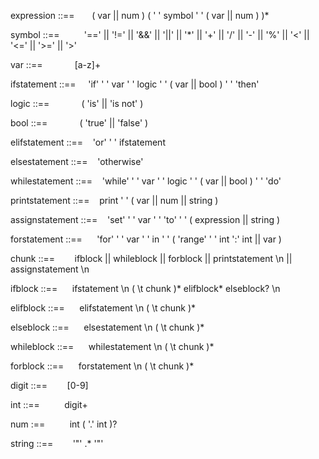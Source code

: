 expression ::==  &nbsp;&nbsp;&nbsp;&nbsp;&nbsp; ( var || num ) ( ' ' symbol ' ' ( var || num ) )*

symbol ::==  &nbsp;&nbsp;&nbsp;&nbsp;&nbsp;&nbsp;&nbsp;&nbsp; '==' || '!=' || '&&' || '||' || '*' || '+' || '/' || '-' || '%' || '<' || '<=' || '>=' || '>'

var ::==              &nbsp;&nbsp;&nbsp;&nbsp;&nbsp;&nbsp;&nbsp;&nbsp;&nbsp;&nbsp;&nbsp; [a-z]+

ifstatement ::== &nbsp;&nbsp;&nbsp; 'if' ' ' var ' ' logic ' ' ( var || bool ) ' ' 'then'

logic ::== &nbsp;&nbsp;&nbsp;&nbsp;&nbsp;&nbsp;&nbsp;&nbsp;&nbsp;&nbsp;&nbsp; ( 'is' || 'is not' )

bool ::== &nbsp;&nbsp;&nbsp;&nbsp;&nbsp;&nbsp;&nbsp;&nbsp;&nbsp;&nbsp;&nbsp; ( 'true' || 'false' )

elifstatement ::== &nbsp;&nbsp; 'or' ' ' ifstatement

elsestatement ::== &nbsp;&nbsp; 'otherwise'

whilestatement ::==  &nbsp;&nbsp; 'while' ' ' var ' ' logic ' ' ( var || bool ) ' ' 'do'

printstatement ::==  &nbsp;&nbsp; print ' ' ( var || num || string )

assignstatement ::== &nbsp;&nbsp; 'set' ' ' var ' ' 'to' ' ' ( expression || string )

forstatement ::==   &nbsp;&nbsp;&nbsp;&nbsp;  'for' ' ' var ' ' in ' ' ( 'range' ' ' int ':' int || var )

chunk ::== &nbsp;&nbsp;&nbsp;&nbsp;&nbsp;&nbsp; ifblock || whileblock || forblock || printstatement \n || assignstatement \n

ifblock ::==    &nbsp;&nbsp;&nbsp;&nbsp;      ifstatement \n ( \t chunk )* elifblock* elseblock? \n

elifblock ::==    &nbsp;&nbsp;&nbsp;&nbsp;    elifstatement \n ( \t chunk )*

elseblock ::==    &nbsp;&nbsp;&nbsp;&nbsp;    elsestatement \n ( \t chunk )*

whileblock ::==    &nbsp;&nbsp;&nbsp;&nbsp;   whilestatement \n ( \t chunk )*

forblock ::==      &nbsp;&nbsp;&nbsp;&nbsp;   forstatement \n ( \t chunk )*

digit ::==    &nbsp;&nbsp;&nbsp;&nbsp;&nbsp;&nbsp;        [0-9]

int ::==      &nbsp;&nbsp;&nbsp;&nbsp;&nbsp;&nbsp;&nbsp;&nbsp;        digit+

num :==         &nbsp;&nbsp;&nbsp;&nbsp;&nbsp;&nbsp;&nbsp;&nbsp;      int ( '.' int )?

string ::==    &nbsp;&nbsp;&nbsp;&nbsp;&nbsp;&nbsp;       '"' .* '"'
